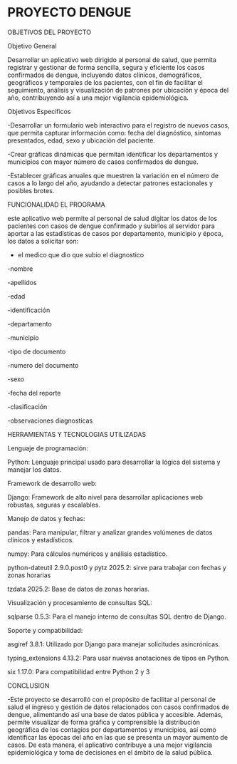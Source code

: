# PROYECTO DENGUE

OBJETIVOS DEL PROYECTO

Objetivo General

Desarrollar un aplicativo web dirigido al personal de salud, que permita registrar y gestionar de forma sencilla, segura y eficiente los casos confirmados de dengue, incluyendo datos clínicos, demográficos, geográficos y temporales de los pacientes, con el fin de facilitar el seguimiento, análisis y visualización de patrones por ubicación y época del año, contribuyendo así a una mejor vigilancia epidemiológica.


Objetivos Específicos

-Desarrollar un formulario web interactivo para el registro de nuevos casos, que permita capturar información como: fecha del diagnóstico, síntomas presentados, edad, sexo y ubicación del paciente.

-Crear gráficas dinámicas que permitan identificar los departamentos y municipios con mayor número de casos confirmados de dengue.

-Establecer gráficas anuales que muestren la variación en el número de casos a lo largo del año, ayudando a detectar patrones estacionales y posibles brotes.


FUNCIONALIDAD EL PROGRAMA

este aplicativo web permite al personal de salud digitar los datos de los pacientes con casos de dengue confirmado y subirlos al servidor para aportar a las estadísticas de casos por departamento, municipio y época, los datos a solicitar son:

- el medico que dio que subio el diagnostico

-nombre

-apellidos

-edad

-identificación

-departamento

-municipio

-tipo de documento

-numero del documento

-sexo

-fecha del reporte

-clasificación

-observaciones diagnosticas

HERRAMIENTAS Y TECNOLOGIAS UTILIZADAS

Lenguaje de programación:
 
Python: Lenguaje principal usado para desarrollar la lógica del sistema y manejar los datos.

Framework de desarrollo web:

Django: Framework de alto nivel para desarrollar aplicaciones web robustas, seguras y escalables.

Manejo de datos y fechas:

pandas: Para manipular, filtrar y analizar grandes volúmenes de datos clínicos y estadísticos.

numpy: Para cálculos numéricos y análisis estadístico.

python-dateutil 2.9.0.post0 y pytz 2025.2: sirve para trabajar con fechas y zonas horarias

tzdata 2025.2: Base de datos de zonas horarias.

Visualización y procesamiento de consultas SQL:

sqlparse 0.5.3: Para el manejo interno de consultas SQL dentro de Django.

Soporte y compatibilidad:

asgiref 3.8.1: Utilizado por Django para manejar solicitudes asincrónicas.

typing_extensions 4.13.2: Para usar nuevas anotaciones de tipos en Python.

six 1.17.0: Para compatibilidad entre Python 2 y 3


CONCLUSION

-Este proyecto se desarrolló con el propósito de facilitar al personal de salud el ingreso y gestión de datos relacionados con casos confirmados de dengue, alimentando así una base de datos pública y accesible. Además, permite visualizar de forma gráfica y comprensible la distribución geográfica de los contagios por departamentos y municipios, así como identificar las épocas del año en las que se presenta un mayor aumento de casos. De esta manera, el aplicativo contribuye a una mejor vigilancia epidemiológica y toma de decisiones en el ámbito de la salud pública.